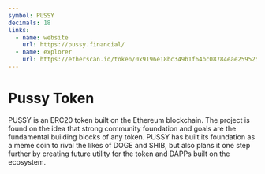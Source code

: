 ```yaml
---
symbol: PUSSY
decimals: 18
links:
  - name: website
    url: https://pussy.financial/
  - name: explorer
    url: https://etherscan.io/token/0x9196e18bc349b1f64bc08784eae259525329a1ad
---
```


# Pussy Token

PUSSY is an ERC20 token built on the Ethereum blockchain. The project is found on the idea that strong community foundation and goals are the fundamental building blocks of any token. PUSSY has built its foundation as a meme coin to rival the likes of DOGE and SHIB, but also plans it one step further by creating future utility for the token and DAPPs built on the ecosystem.
